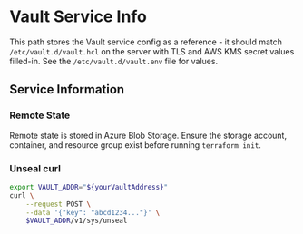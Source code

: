 # Vault Service Info

This path stores the Vault service config as a reference - it should match `/etc/vault.d/vault.hcl` on the server with TLS and AWS KMS secret values filled-in. See the `/etc/vault.d/vault.env` file for values.

## Service Information

### Remote State

Remote state is stored in Azure Blob Storage. Ensure the storage account, container, and resource group exist before running `terraform init`.

### Unseal curl

```bash
export VAULT_ADDR="${yourVaultAddress}"
curl \
    --request POST \
    --data '{"key": "abcd1234..."}' \
    $VAULT_ADDR/v1/sys/unseal
```
